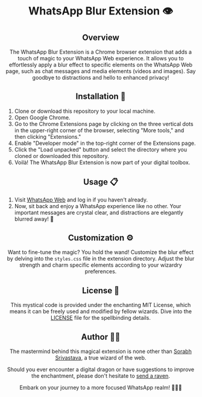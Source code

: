 
<h1 align="center">WhatsApp Blur Extension 👁️</h1>

<h2 align="center">Overview</h2>

<p align="center">The WhatsApp Blur Extension is a Chrome browser extension that adds a touch of magic to your WhatsApp Web experience. It allows you to effortlessly apply a blur effect to specific elements on the WhatsApp Web page, such as chat messages and media elements (videos and images). Say goodbye to distractions and hello to enhanced privacy!</p>

<h2 align="center">Installation 🚀</h2>

<ol>
  <li>Clone or download this repository to your local machine.</li>
  <li>Open Google Chrome.</li>
  <li>Go to the Chrome Extensions page by clicking on the three vertical dots in the upper-right corner of the browser, selecting "More tools," and then clicking "Extensions."</li>
  <li>Enable "Developer mode" in the top-right corner of the Extensions page.</li>
  <li>Click the "Load unpacked" button and select the directory where you cloned or downloaded this repository.</li>
  <li>Voilà! The WhatsApp Blur Extension is now part of your digital toolbox.</li>
</ol>

<h2 align="center">Usage 📋</h2>

<ol>
  <li>Visit <a href="https://web.whatsapp.com/" target="_blank">WhatsApp Web</a> and log in if you haven't already.</li>
<li>Now, sit back and enjoy a WhatsApp experience like no other. Your important messages are crystal clear, and distractions are elegantly blurred away! 👀</li>
</ol>

<h2 align="center">Customization ⚙️</h2>

<p align="center">Want to fine-tune the magic? You hold the wand! Customize the blur effect by delving into the <code>styles.css</code> file in the extension directory. Adjust the blur strength and charm specific elements according to your wizardry preferences.</p>

<h2 align="center">License 📜</h2>

<p align="center">This mystical code is provided under the enchanting MIT License, which means it can be freely used and modified by fellow wizards. Dive into the <a href="LICENSE" target="_blank">LICENSE</a> file for the spellbinding details.</p>

<h2 align="center">Author 🧙‍♂️</h2>

<p align="center">The mastermind behind this magical extension is none other than <a href="https://github.com/Soarbh-Srivastava" target="_blank">Sorabh Srivastava</a>, a true wizard of the web.</p>

<p align="center">Should you ever encounter a digital dragon or have suggestions to improve the enchantment, please don't hesitate to <a href="https://github.com/Soarbh-Srivastava/whatsapp-privacy-blur/issues" target="_blank">send a raven</a>.</p>

<p align="center">Embark on your journey to a more focused WhatsApp realm! 🧙‍♂️✨</p>
